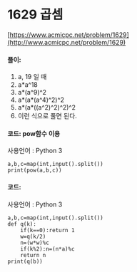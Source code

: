 # 1629 곱셈

[https://www.acmicpc.net/problem/1629](http://www.acmicpc.net/problem/1629)

#### **풀이:**
1. a, 19 일 때
2. a*a^18
3. a*(a^9)^2
4. a*(a*(a^4)^2)^2
5. a*(a*((a^2)^2)^2)^2
6. 이런 식으로 풀면 된다.

#### **코드: pow함수 이용**
사용언어 : Python 3
```
a,b,c=map(int,input().split())
print(pow(a,b,c))
```

#### **코드:**
사용언어 : Python 3
```
a,b,c=map(int,input().split())
def q(k):
    if(k==0):return 1
    w=q(k/2)
    n=(w*w)%c
    if(k%2):n=(n*a)%c
    return n
print(q(b))
```
